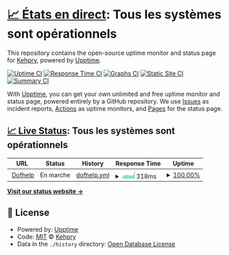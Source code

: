 # [📈 États en direct](https://Kehpry.github.io/Dofhelp-upptime): <!--live status--> **Tous les systèmes sont opérationnels**

This repository contains the open-source uptime monitor and status page for [Kehpry](https://Kehpry.github.io/Dofhelp-upptime), powered by [Upptime](https://github.com/upptime/upptime).

[![Uptime CI](https://github.com/Kehpry/Dofhelp-upptime/workflows/Uptime%20CI/badge.svg)](https://github.com/Kehpry/Dofhelp-upptime/actions?query=workflow%3A%22Uptime+CI%22)
[![Response Time CI](https://github.com/Kehpry/Dofhelp-upptime/workflows/Response%20Time%20CI/badge.svg)](https://github.com/Kehpry/Dofhelp-upptime/actions?query=workflow%3A%22Response+Time+CI%22)
[![Graphs CI](https://github.com/Kehpry/Dofhelp-upptime/workflows/Graphs%20CI/badge.svg)](https://github.com/Kehpry/Dofhelp-upptime/actions?query=workflow%3A%22Graphs+CI%22)
[![Static Site CI](https://github.com/Kehpry/Dofhelp-upptime/workflows/Static%20Site%20CI/badge.svg)](https://github.com/Kehpry/Dofhelp-upptime/actions?query=workflow%3A%22Static+Site+CI%22)
[![Summary CI](https://github.com/Kehpry/Dofhelp-upptime/workflows/Summary%20CI/badge.svg)](https://github.com/Kehpry/Dofhelp-upptime/actions?query=workflow%3A%22Summary+CI%22)

With [Upptime](https://upptime.js.org), you can get your own unlimited and free uptime monitor and status page, powered entirely by a GitHub repository. We use [Issues](https://github.com/Kehpry/Dofhelp-upptime/issues) as incident reports, [Actions](https://github.com/Kehpry/Dofhelp-upptime/actions) as uptime monitors, and [Pages](https://Kehpry.github.io/Dofhelp-upptime) for the status page.

## [📈 Live Status](https://demo.upptime.js.org): <!--live status--> **Tous les systèmes sont opérationnels**

<!--start: status pages-->
<!-- This summary is generated by Upptime (https://github.com/upptime/upptime) -->
<!-- Do not edit this manually, your changes will be overwritten -->
<!-- prettier-ignore -->
| URL | Status | History | Response Time | Uptime |
| --- | ------ | ------- | ------------- | ------ |
| <img alt="" src="https://www.dofhelp.fr/styles/default/xenforo/favicon.ico" height="13"> [Dofhelp](https://www.dofhelp.fr) | En marche | [dofhelp.yml](https://github.com/Kehpry/Dofhelp-upptime/commits/HEAD/history/dofhelp.yml) | <details><summary><img alt="Response time graph" src="./graphs/dofhelp/response-time-week.png" height="20"> 318ms</summary><br><a href="https://Kehpry.github.io/Dofhelp-upptime/history/dofhelp"><img alt="Response time 292" src="https://img.shields.io/endpoint?url=https%3A%2F%2Fraw.githubusercontent.com%2FKehpry%2FDofhelp-upptime%2FHEAD%2Fapi%2Fdofhelp%2Fresponse-time.json"></a><br><a href="https://Kehpry.github.io/Dofhelp-upptime/history/dofhelp"><img alt="24-hour response time 677" src="https://img.shields.io/endpoint?url=https%3A%2F%2Fraw.githubusercontent.com%2FKehpry%2FDofhelp-upptime%2FHEAD%2Fapi%2Fdofhelp%2Fresponse-time-day.json"></a><br><a href="https://Kehpry.github.io/Dofhelp-upptime/history/dofhelp"><img alt="7-day response time 318" src="https://img.shields.io/endpoint?url=https%3A%2F%2Fraw.githubusercontent.com%2FKehpry%2FDofhelp-upptime%2FHEAD%2Fapi%2Fdofhelp%2Fresponse-time-week.json"></a><br><a href="https://Kehpry.github.io/Dofhelp-upptime/history/dofhelp"><img alt="30-day response time 288" src="https://img.shields.io/endpoint?url=https%3A%2F%2Fraw.githubusercontent.com%2FKehpry%2FDofhelp-upptime%2FHEAD%2Fapi%2Fdofhelp%2Fresponse-time-month.json"></a><br><a href="https://Kehpry.github.io/Dofhelp-upptime/history/dofhelp"><img alt="1-year response time 292" src="https://img.shields.io/endpoint?url=https%3A%2F%2Fraw.githubusercontent.com%2FKehpry%2FDofhelp-upptime%2FHEAD%2Fapi%2Fdofhelp%2Fresponse-time-year.json"></a></details> | <details><summary><a href="https://Kehpry.github.io/Dofhelp-upptime/history/dofhelp">100.00%</a></summary><a href="https://Kehpry.github.io/Dofhelp-upptime/history/dofhelp"><img alt="All-time uptime 100.00%" src="https://img.shields.io/endpoint?url=https%3A%2F%2Fraw.githubusercontent.com%2FKehpry%2FDofhelp-upptime%2FHEAD%2Fapi%2Fdofhelp%2Fuptime.json"></a><br><a href="https://Kehpry.github.io/Dofhelp-upptime/history/dofhelp"><img alt="24-hour uptime 100.00%" src="https://img.shields.io/endpoint?url=https%3A%2F%2Fraw.githubusercontent.com%2FKehpry%2FDofhelp-upptime%2FHEAD%2Fapi%2Fdofhelp%2Fuptime-day.json"></a><br><a href="https://Kehpry.github.io/Dofhelp-upptime/history/dofhelp"><img alt="7-day uptime 100.00%" src="https://img.shields.io/endpoint?url=https%3A%2F%2Fraw.githubusercontent.com%2FKehpry%2FDofhelp-upptime%2FHEAD%2Fapi%2Fdofhelp%2Fuptime-week.json"></a><br><a href="https://Kehpry.github.io/Dofhelp-upptime/history/dofhelp"><img alt="30-day uptime 100.00%" src="https://img.shields.io/endpoint?url=https%3A%2F%2Fraw.githubusercontent.com%2FKehpry%2FDofhelp-upptime%2FHEAD%2Fapi%2Fdofhelp%2Fuptime-month.json"></a><br><a href="https://Kehpry.github.io/Dofhelp-upptime/history/dofhelp"><img alt="1-year uptime 100.00%" src="https://img.shields.io/endpoint?url=https%3A%2F%2Fraw.githubusercontent.com%2FKehpry%2FDofhelp-upptime%2FHEAD%2Fapi%2Fdofhelp%2Fuptime-year.json"></a></details>

<!--end: status pages-->

[**Visit our status website →**](https://Kehpry.github.io/Dofhelp-upptime)

## 📄 License

- Powered by: [Upptime](https://github.com/upptime/upptime)
- Code: [MIT](./LICENSE) © [Kehpry](https://Kehpry.github.io/Dofhelp-upptime)
- Data in the `./history` directory: [Open Database License](https://opendatacommons.org/licenses/odbl/1-0/)

